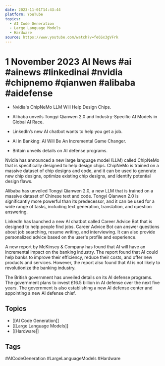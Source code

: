```yaml
---
date: 2023-11-01T14:43:44
platform: YouTube
topics:
  - AI Code Generation
  - Large Language Models
  - Hardware
source: https://www.youtube.com/watch?v=fe6Sx3gVFrk
---
```

# 1 November 2023 AI News #ai #ainews #linkedinai #nvidia #chipnemo #qianwen #alibaba #aidefense

- Nvidia's ChipNeMo LLM Will Help Design Chips.

- Alibaba unveils Tongyi Qianwen 2.0 and Industry-Specific AI Models in Global AI Race.

- LinkedIn’s new AI chatbot wants to help you get a job.

- AI in Banking: AI Will Be An Incremental Game Changer.

- Britain unveils details on AI defense programs.

Nvidia has announced a new large language model (LLM) called ChipNeMo that is specifically designed to help design chips. ChipNeMo is trained on a massive dataset of chip designs and code, and it can be used to generate new chip designs, optimize existing chip designs, and identify potential design flaws.

Alibaba has unveiled Tongyi Qianwen 2.0, a new LLM that is trained on a massive dataset of Chinese text and code. Tongyi Qianwen 2.0 is significantly more powerful than its predecessor, and it can be used for a wide range of tasks, including text generation, translation, and question answering.

LinkedIn has launched a new AI chatbot called Career Advice Bot that is designed to help people find jobs. Career Advice Bot can answer questions about job searching, resume writing, and interviewing. It can also provide personalized advice based on the user's profile and experience.

A new report by McKinsey & Company has found that AI will have an incremental impact on the banking industry. The report found that AI could help banks to improve their efficiency, reduce their costs, and offer new products and services. However, the report also found that AI is not likely to revolutionize the banking industry.

The British government has unveiled details on its AI defense programs. The government plans to invest £16.5 billion in AI defense over the next five years. The government is also establishing a new AI defense center and appointing a new AI defense chief.

## Topics
- [[AI Code Generation]]
- [[Large Language Models]]
- [[Hardware]]

## Tags
#AICodeGeneration #LargeLanguageModels #Hardware